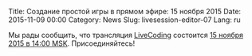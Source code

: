 Title: Создание простой игры в прямом эфире: 15 ноября 2015
Date: 2015-11-09 00:00
Category: News
Slug: livesession-editor-07
Lang: ru

Мы рады сообщить, что трансляция <a title="LiveCoding" href="https://www.livecoding.tv/kornerr">LiveCoding</a> состоится <a title="Локальное время" href="http://www.timeanddate.com/worldclock/fixedtime.html?msg=Whac-a-mole+game+from+scratch+live&amp;iso=20151115T14&amp;p1=166&amp;ah=3">15 ноября 2015 в 14:00 MSK</a>. Присоединяйтесь!

